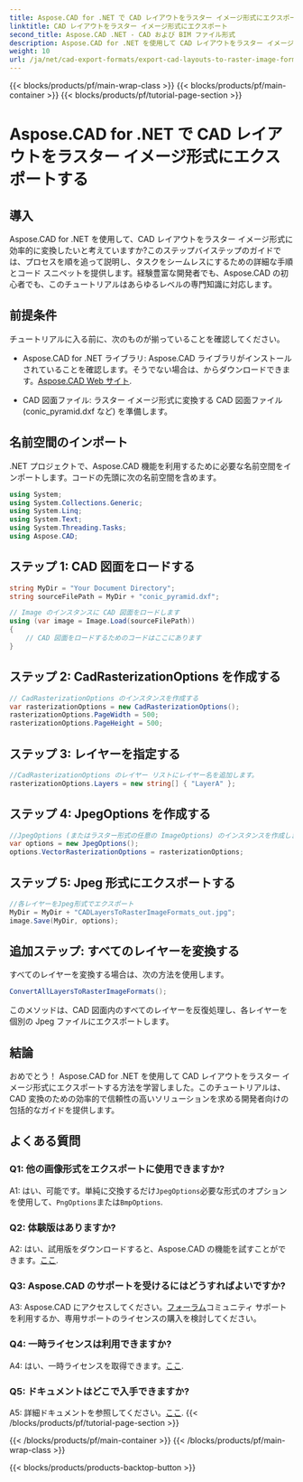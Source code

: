 ```yaml
---
title: Aspose.CAD for .NET で CAD レイアウトをラスター イメージ形式にエクスポートする
linktitle: CAD レイアウトをラスター イメージ形式にエクスポート
second_title: Aspose.CAD .NET - CAD および BIM ファイル形式
description: Aspose.CAD for .NET を使用して CAD レイアウトをラスター イメージにエクスポートする方法を学びます。シームレスな変換については、ステップバイステップのガイドに従ってください。
weight: 10
url: /ja/net/cad-export-formats/export-cad-layouts-to-raster-image-formats/
---
```


{{< blocks/products/pf/main-wrap-class >}}
{{< blocks/products/pf/main-container >}}
{{< blocks/products/pf/tutorial-page-section >}}

# Aspose.CAD for .NET で CAD レイアウトをラスター イメージ形式にエクスポートする

## 導入

Aspose.CAD for .NET を使用して、CAD レイアウトをラスター イメージ形式に効率的に変換したいと考えていますか?このステップバイステップのガイドでは、プロセスを順を追って説明し、タスクをシームレスにするための詳細な手順とコード スニペットを提供します。経験豊富な開発者でも、Aspose.CAD の初心者でも、このチュートリアルはあらゆるレベルの専門知識に対応します。

## 前提条件

チュートリアルに入る前に、次のものが揃っていることを確認してください。

- Aspose.CAD for .NET ライブラリ: Aspose.CAD ライブラリがインストールされていることを確認します。そうでない場合は、からダウンロードできます。[Aspose.CAD Web サイト](https://releases.aspose.com/cad/net/).

- CAD 図面ファイル: ラスター イメージ形式に変換する CAD 図面ファイル (conic_pyramid.dxf など) を準備します。

## 名前空間のインポート

.NET プロジェクトで、Aspose.CAD 機能を利用するために必要な名前空間をインポートします。コードの先頭に次の名前空間を含めます。

```csharp
using System;
using System.Collections.Generic;
using System.Linq;
using System.Text;
using System.Threading.Tasks;
using Aspose.CAD;
```

## ステップ 1: CAD 図面をロードする

```csharp
string MyDir = "Your Document Directory";
string sourceFilePath = MyDir + "conic_pyramid.dxf";

// Image のインスタンスに CAD 図面をロードします
using (var image = Image.Load(sourceFilePath))
{
    // CAD 図面をロードするためのコードはここにあります
}
```

## ステップ 2: CadRasterizationOptions を作成する

```csharp
// CadRasterizationOptions のインスタンスを作成する
var rasterizationOptions = new CadRasterizationOptions();
rasterizationOptions.PageWidth = 500;
rasterizationOptions.PageHeight = 500;
```

## ステップ 3: レイヤーを指定する

```csharp
//CadRasterizationOptions のレイヤー リストにレイヤー名を追加します。
rasterizationOptions.Layers = new string[] { "LayerA" };
```

## ステップ 4: JpegOptions を作成する

```csharp
//JpegOptions (またはラスター形式の任意の ImageOptions) のインスタンスを作成します。
var options = new JpegOptions();
options.VectorRasterizationOptions = rasterizationOptions;
```

## ステップ 5: Jpeg 形式にエクスポートする

```csharp
//各レイヤーをJpeg形式でエクスポート
MyDir = MyDir + "CADLayersToRasterImageFormats_out.jpg";
image.Save(MyDir, options);
```

## 追加ステップ: すべてのレイヤーを変換する

すべてのレイヤーを変換する場合は、次の方法を使用します。

```csharp
ConvertAllLayersToRasterImageFormats();
```

このメソッドは、CAD 図面内のすべてのレイヤーを反復処理し、各レイヤーを個別の Jpeg ファイルにエクスポートします。

## 結論

おめでとう！ Aspose.CAD for .NET を使用して CAD レイアウトをラスター イメージ形式にエクスポートする方法を学習しました。このチュートリアルは、CAD 変換のための効率的で信頼性の高いソリューションを求める開発者向けの包括的なガイドを提供します。

## よくある質問

### Q1: 他の画像形式をエクスポートに使用できますか?

 A1: はい、可能です。単純に交換するだけ`JpegOptions`必要な形式のオプションを使用して、`PngOptions`または`BmpOptions`.

### Q2: 体験版はありますか?

A2: はい、試用版をダウンロードすると、Aspose.CAD の機能を試すことができます。[ここ](https://releases.aspose.com/).

### Q3: Aspose.CAD のサポートを受けるにはどうすればよいですか?

 A3: Aspose.CAD にアクセスしてください。[フォーラム](https://forum.aspose.com/c/cad/19)コミュニティ サポートを利用するか、専用サポートのライセンスの購入を検討してください。

### Q4: 一時ライセンスは利用できますか?

 A4: はい、一時ライセンスを取得できます。[ここ](https://purchase.aspose.com/temporary-license/).

### Q5: ドキュメントはどこで入手できますか?

 A5: 詳細ドキュメントを参照してください。[ここ](https://reference.aspose.com/cad/net/).
{{< /blocks/products/pf/tutorial-page-section >}}

{{< /blocks/products/pf/main-container >}}
{{< /blocks/products/pf/main-wrap-class >}}

{{< blocks/products/products-backtop-button >}}
